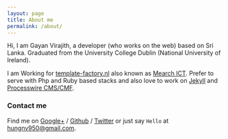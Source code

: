 ```yaml
---
layout: page
title: About me
permalink: /about/
---
```


<!-- <iframe src="https://drive.google.com/file/d/1DC2Wwg9hq6WMaaXZs9wk3G3JFh-vHgtA/preview" width="100%" height="800px"></iframe> -->
Hi, I am Gayan Virajith, a developer (who works on the web) based on Sri Lanka.
Graduated from the University College Dublin (National University of Ireland).

I am Working for [template-factory.nl][tf] also known as [Mearch ICT][m].
Prefer to serve with Php and Ruby based stacks and also love to work
on [Jekyll][jekyll] and [Processwire CMS/CMF][pw].

### Contact me

Find me on [Google+][google] / [Github][github] / [Twitter][Twitter] or just say `Hello` at
[hungnv950@gmail.com](hungnv950@gmail.com).


[tf]: http://template-factory.nl
[m]: http://mearch.com
[pw]: http://processwire.com
[pwf]: http://processwire.com/talk
[jekyll]: http://jekyllrb.com
[github]: https://github.com/hungnv950
[google]: https://plus.google.com/+hungnv950
[twitter]: https://twitter.com/hungnv950
